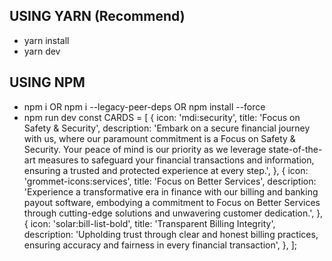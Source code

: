 ## USING YARN (Recommend)

- yarn install
- yarn dev

## USING NPM

- npm i OR npm i --legacy-peer-deps OR npm install --force
- npm run dev
  const CARDS = [
  {
  icon: 'mdi:security',
  title: 'Focus on Safety & Security',
  description:
  'Embark on a secure financial journey with us, where our paramount commitment is a Focus on Safety & Security. Your peace of mind is our priority as we leverage state-of-the-art measures to safeguard your financial transactions and information, ensuring a trusted and protected experience at every step.',
  },
  {
  icon: 'grommet-icons:services',
  title: 'Focus on Better Services',
  description:
  'Experience a transformative era in finance with our billing and banking payout software, embodying a commitment to Focus on Better Services through cutting-edge solutions and unwavering customer dedication.',
  },
  {
  icon: 'solar:bill-list-bold',
  title: 'Transparent Billing Integrity',
  description:
  'Upholding trust through clear and honest billing practices, ensuring accuracy and fairness in every financial transaction',
  },
  ];
